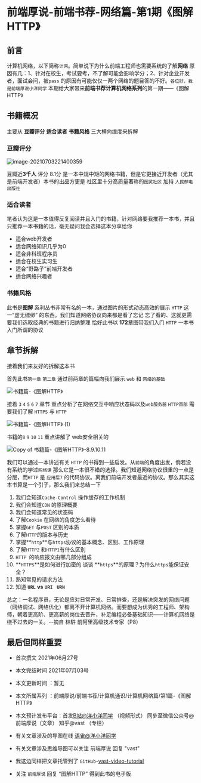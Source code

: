 # 前端厚说-前端书荐-网络篇-第1期《图解HTTP》

## 前言

计算机网络，以下简称`计网`。简单说下为什么前端工程师也需要系统的了解**网络** 原因有几：1、针对在校生，考试要考，不了解可能会影响学分；2、针对企业开发者，面试会问，被`pass` 的原因有可能仅仅一两个网络的题目答的不好。`各位好，我是前端厚说小洋同学` 本期给大家带来**前端书荐计算机网络系列**的第一期——《图解HTTP》

## 书籍概况

主要从 **豆瓣评分** **适合读者** **书籍风格** 三大横向维度来拆解

### 豆瓣评分 

![image-20210703221400359](https://gitee.com/yayxs/pics/raw/master/computer-network/image-20210703221400359.png)

豆瓣近**3千人** 评分 8.1分 是一本中规中矩的网络书籍，但是它更接近开发者（尤其是前端开发者）本书的出品方更是 社区里十分高质量著称的`图灵社区` 加持 `人民邮电出版社`

### 适合读者

笔者认为这是一本值得反复阅读并且入门的书籍，针对网络要我推荐一本书，并且只推荐一本书籍的话，毫无疑问我会选择这本分享给你

- 适合web开发者
- 适合网络知识几乎为0
- 适合非科班程序员
- 适合在校生实习生
- 适合“野路子”前端开发者
- 适合网络兴趣者

### 书籍风格

此书是**图解** 系利丛书非常有名的一本，通过图片的形式动态高效的展示 `HTTP` 这一“虚无缥缈” 的东西。我们知道网络协议向来都是看了忘记 忘了看的、这就更需要我们选取经典的书籍进行归纳整理 恰好此书以 **172**章图带我们入门 `HTTP` 一本书入门所谓的协议

## 章节拆解

接着我们来友好的拆解这本书

首先此书`第一章` `第二章` 通过前两章的篇幅向我们展示 `web` 和 `网络的基础` 

![书籍篇-《图解HTTP》](https://gitee.com/yayxs/pics/raw/master/computer-network/%E4%B9%A6%E7%B1%8D%E7%AF%87-%E3%80%8A%E5%9B%BE%E8%A7%A3HTTP%E3%80%8B.png)



接着 `3` `4` `5`  `6` `7`  章节 重点分析了在网络交互中响应状态码以及`web服务器` `HTTP首部` 需要我们了解 `HTTPS` 与 `HTTP` 

![书籍篇-《图解HTTP》 (1)](https://gitee.com/yayxs/pics/raw/master/computer-network/%E4%B9%A6%E7%B1%8D%E7%AF%87-%E3%80%8A%E5%9B%BE%E8%A7%A3HTTP%E3%80%8B%20(1).png)



书籍的`8` `9` `10` `11`  重点讲解了 web安全相关的

![Copy of 书籍篇-《图解HTTP》-8.9.10.11](https://gitee.com/yayxs/pics/raw/master/computer-network/Copy%20of%20%E4%B9%A6%E7%B1%8D%E7%AF%87-%E3%80%8A%E5%9B%BE%E8%A7%A3HTTP%E3%80%8B-8.9.10.11.png)



我们可以通过一本讲述有关 `HTTP` 的书得到一些启发。从`前端`的角度出发，倘若没有系统的学过`网络课` 那么它是一本很不错的选择。我们知道网络协议很重的一点是分层，而`HTTP`  是 `应用层7` 的代码协议。离我们前端开发者最近的协议。那么其实这本书算是一个引子，那么我们来总结一下

1. 我们会知道`Cache-Control`  操作缓存的工作机制
2. 我们会知道`CDN` 的原理概要
3. 我们会知道常见的状态码
4. 了解`Cookie` 在网络的角度怎么看待
5. 掌握`GET` 与`POST` 区别的本质
6. 了解`HTTP`的版本与历史
7. 掌握**`http`**与`https`协议的基本概念、区别、工作原理
8. 了解`HTTP2` 和`HTTP1`有什么区别
9. `HTTP `的响应报文由哪几部分组成
10. **`HTTPS`**是如何进行加密的 谈谈 **`https`**的原理？为什么`https`能保证安全？
11. 熟知常见的请求方法
12. 知道 **`URL`** **vs** **`URI `** **`URN`**

总之：一名程序员，无论是应对日常开发、日常排查，还是解决突发的网络问题（网络调试、网络优化）都离不开计算机网络。而要想成为优秀的工程师、架构师，朝着更高阶、更高薪的岗位去晋升，补足编程必备基础知识——计算机网络是绕不过去的一关。--摘自 林䭽 前阿里高级技术专家（P8）

## 最后但同样重要

- 首次撰文 2021年06月27号
- 本文完结时间 2021年07月03号
- 本文更新时间 ：暂无
- 本文所属系列 ：前端厚说/前端书荐/计算机通识/计算机网络篇/第1篇-《图解HTTP》
- 本文预计发布平台：首发[B站@洋小洋同学](https://space.bilibili.com/310726273/video) （视频形式） 同步至微信公众号@前端厚说（文章）  知乎@vast （专栏）

- 有关文章涉及的导图在线 [语雀@洋小洋同学](https://www.yuque.com/yayxs/computer-network-learn) 

- 有关文章涉及思维导图可以关注 前端厚说 回复 "vast"
- 我这边同样把文章托管到了 `GitHub`-[vast-video-tutorial](https://github.com/yayxs/vast-video-tutorial)

- 关注 `前端厚说` 回复 “图解HTTP” 得到此书的电子版
